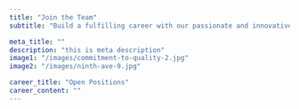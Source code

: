 ```yaml
---
title: "Join the Team"
subtitle: "Build a fulfilling career with our passionate and innovative workforce"

meta_title: ""
description: "this is meta description"
image1: "/images/commitment-to-quality-2.jpg"
image2: "/images/ninth-ave-9.jpg"

career_title: "Open Positions"
career_content: ""
---
```


